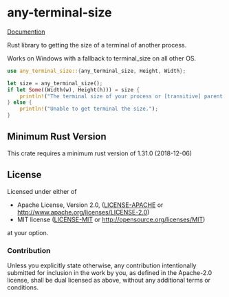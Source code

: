 # any-terminal-size

[Documention](https://docs.rs/crate/any_terminal_size)

Rust library to getting the size of a terminal of another process.

Works on Windows with a fallback to terminal_size on all other OS.

```rust
use any_terminal_size::{any_terminal_size, Height, Width};

let size = any_terminal_size();
if let Some((Width(w), Height(h))) = size {
    println!("The terminal size of your process or [transitive] parent process is {} cols wide and {} lines tall.", w, h);
} else {
    println!("Unable to get terminal the size.");
}
```

## Minimum Rust Version

This crate requires a minimum rust version of 1.31.0 (2018-12-06)

## License

Licensed under either of

- Apache License, Version 2.0, ([LICENSE-APACHE](LICENSE-APACHE) or http://www.apache.org/licenses/LICENSE-2.0)
- MIT license ([LICENSE-MIT](LICENSE-MIT) or http://opensource.org/licenses/MIT)

at your option.

### Contribution

Unless you explicitly state otherwise, any contribution intentionally
submitted for inclusion in the work by you, as defined in the Apache-2.0
license, shall be dual licensed as above, without any additional terms or
conditions.
